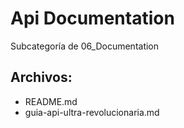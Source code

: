 # Api Documentation

Subcategoría de 06_Documentation

## Archivos:

- README.md
- guia-api-ultra-revolucionaria.md
